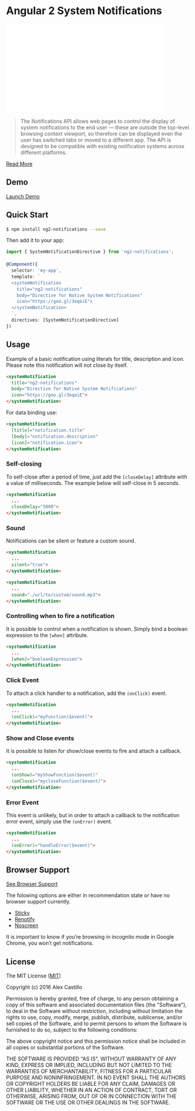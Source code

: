 # Angular 2 System Notifications

[![](./src/public/img/demo.gif)]()

> The Notifications API allows web pages to control the display of system notifications to the end user — these are outside the top-level browsing context viewport, so therefore can be displayed even the user has switched tabs or moved to a different app. The API is designed to be compatible with existing notification systems across different platforms.

[Read More](https://developer.mozilla.org/en-US/docs/Web/API/Notifications_API)

## Demo

[Launch Demo](http://embed.plnkr.co/cHFcMsvL8lGX9Pnm4UVl/)

## Quick Start

```bash
$ npm install ng2-notifications --save
```

Then add it to your app:

``` ts
import { SystemNotificationDirective } from 'ng2-notifications';

@Component({
  selector: 'my-app',
  template: `
  <systemNotification 
    title="ng2-notifications"
    body="Directive for Native System Notifications"
    icon="https://goo.gl/3eqeiE">
  </systemNotification>
  `,
  directives: [SystemNotificationDirective]
})
```

## Usage

Example of a basic notification using literals for title, description and icon.
Please note this notification will not close by itself.

``` html
<systemNotification 
  title="ng2-notifications"
  body="Directive for Native System Notifications"
  icon="https://goo.gl/3eqeiE">
</systemNotification>
```

For data binding use:

``` html
<systemNotification 
  [title]="notification.title"
  [body]="notification.description"
  [icon]="notification.icon">
</systemNotification>
```

### Self-closing

To self-close after a period of time, just add the `[closeDelay]` attribute with a value of milliseconds. The example below will self-close in 5 seconds.

``` html
<systemNotification 
  ...
  closeDelay="5000">
</systemNotification>
```

### Sound

Notifications can be silent or feature a custom sound.

``` html
<systemNotification 
  ...
  silent="true">
</systemNotification>
```

``` html
<systemNotification 
  ...
  sound="./url/to/custom/sound.mp3">
</systemNotification>
```

### Controlling when to fire a notification

It is possible to control when a notification is shown. 
Simply bind a boolean expression to the `[when]` attribute.

``` html
<systemNotification 
  ...
  [when]="booleanExpression">
</systemNotification>
```

### Click Event

To attach a click handler to a notification, add the `(onClick)` event.

``` html
<systemNotification 
  ...
  (onClick)="myFunction($event)">
</systemNotification>
```

### Show and Close events

It is possible to listen for show/close events to fire and attach a callback.

``` html
<systemNotification 
  ...
  (onShow)="myShowFunction($event)"
  (onClose)="mycloseFunction($event)">
</systemNotification>
```

### Error Event

This event is unlikely, but in order to attach a callback to the notification error event, simply use the `(onError)` event.

``` html
<systemNotification 
  ...
  (onError)="handleError($event)">
</systemNotification>
```

## Browser Support

[See Browser Support](http://caniuse.com/#feat=notifications)

The folowing options are either in recommendation state or have no browser support currently.

* [Sticky](https://developer.mozilla.org/en-US/docs/Web/API/notification/sticky)
* [Renotify](https://developer.mozilla.org/en-US/docs/Web/API/notification/renotify)
* [Noscreen](https://developer.mozilla.org/en-US/docs/Web/API/notification/noscreen)

It is important to know if you’re browsing in incognito mode in Google Chrome, you won’t get notifications.

## License

The MIT License ([MIT](/LICENSE))

Copyright (c) 2016 Alex Castillo

Permission is hereby granted, free of charge, to any person obtaining a copy
of this software and associated documentation files (the "Software"), to deal
in the Software without restriction, including without limitation the rights
to use, copy, modify, merge, publish, distribute, sublicense, and/or sell
copies of the Software, and to permit persons to whom the Software is
furnished to do so, subject to the following conditions:

The above copyright notice and this permission notice shall be included in
all copies or substantial portions of the Software.

THE SOFTWARE IS PROVIDED "AS IS", WITHOUT WARRANTY OF ANY KIND, EXPRESS OR
IMPLIED, INCLUDING BUT NOT LIMITED TO THE WARRANTIES OF MERCHANTABILITY,
FITNESS FOR A PARTICULAR PURPOSE AND NONINFRINGEMENT. IN NO EVENT SHALL THE
AUTHORS OR COPYRIGHT HOLDERS BE LIABLE FOR ANY CLAIM, DAMAGES OR OTHER
LIABILITY, WHETHER IN AN ACTION OF CONTRACT, TORT OR OTHERWISE, ARISING FROM,
OUT OF OR IN CONNECTION WITH THE SOFTWARE OR THE USE OR OTHER DEALINGS IN
THE SOFTWARE.
